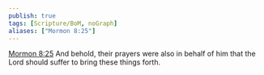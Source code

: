 ```yaml
---
publish: true
tags: [Scripture/BoM, noGraph]
aliases: ["Mormon 8:25"]
---
```

[Mormon 8:25](https://churchofjesuschrist.org/study/scriptures/bofm/morm/8?lang=eng&id=p25#p25) And behold, their prayers were also in behalf of him that the Lord should suffer to bring these things forth.
